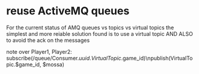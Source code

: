 # reuse ActiveMQ queues

For the current status of AMQ queues vs topics vs virtual topics the simplest
and more reiable solution found is to use a virtual topic AND ALSO to avoid the
ack on the messages

note over Player1, Player2: subscribe(/queue/Consumer.$uuid.VirtualTopic.$game_id)\npublish(VirtualTopic.$game_id, $mossa)

